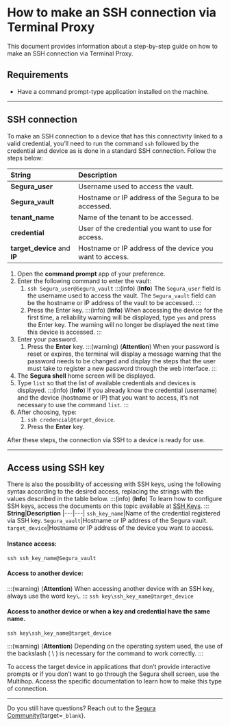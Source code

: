 # How to make an SSH connection via Terminal Proxy

This document provides information about a step-by-step guide on how to make an SSH connection via Terminal Proxy.

## Requirements

* Have a command prompt-type application installed on the machine.

---

## SSH connection
To make an SSH connection to a device that has this connectivity linked to a valid credential, you’ll need to run the command `ssh` followed by the credential and device as is done in a standard SSH connection. Follow the steps below:

| **String** | **Description** |
| :---- | :---- |
| **Segura_user** | Username used to access the vault. |
| **Segura_vault** | Hostname or IP address of the Segura to be accessed. |
| **tenant_name** | Name of the tenant to be accessed. |
| **credential** | User of the credential you want to use for access. |
| **target_device** and **IP** | Hostname or IP address of the device you want to access. |

1. Open the **command prompt** app of your preference.
2. Enter the following command to enter the vault:
    1. `ssh Segura_user@Segura_vault`
        :::(info) (**Info**)
        The `Segura_user` field is the username used to access the vault. The `Segura_vault` field can be the hostname or IP address of the vault to be accessed.
        :::
    2. Press the Enter key.
    :::(info) (**Info**)
    When accessing the device for the first time, a reliability warning will be displayed, type `yes` and press the Enter key. The warning will no longer be displayed the next time this device is accessed.
    :::
6. Enter your password.
    1. Press the **Enter** key.
        :::(warning) (**Attention**)
        When your password is reset or expires, the terminal will display a message warning that the password needs to be changed and display the steps that the user must take to register a new password through the web interface.
        :::
7. The **Segura shell** home screen will be displayed.
8. Type `list` so that the list of available credentials and devices is displayed.
    :::(info) (**Info**)
    If you already know the credential (username) and the device (hostname or IP) that you want to access, it’s not necessary to use the command `list`.
    :::
9. After choosing, type:
    1. `ssh credencial@target_device`.
    2. Press the **Enter** key.

After these steps, the connection via SSH to a device is ready for use.

---
## Access using SSH key
There is also the possibility of accessing with SSH keys, using the following syntax according to the desired access, replacing the strings with the values ​​described in the table below.
:::(info) (**Info**)
To learn how to configure SSH keys, access the documents on this topic available at [SSH Keys](/v4/docs/pam-how-to-set-up-an-ssh-key).
:::
**String**|**Description**
|---|---|
`ssh_key_name`|Name of the credential registered via SSH key.
`Segura_vault`|Hostname or IP address of the Segura vault.
`target_device`|Hostname or IP address of the device you want to access.

#### Instance access:
`ssh ssh_key_name@Segura_vault`

#### Access to another device:
:::(warning) (**Attention**)
When accessing another device with an SSH key, always use the word `key\`.
:::
`ssh key\ssh_key_name@target_device`

#### Access to another device or when a key and credential have the same name.
`ssh key\ssh_key_name@target_device`

:::(warning) (**Attention**)
Depending on the operating system used, the use of the backslash ( \ ) is necessary for the command to work correctly.
:::

To access the target device in applications that don’t provide interactive prompts or if you don’t want to go through the Segura shell screen, use the Multihop. Access the specific documentation to learn how to make this type of connection.

---
Do you still have questions? Reach out to the [Segura Community](https://community.Segura.io/){target=`_blank`}.